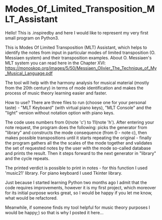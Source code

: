 # Modes_Of_Limited_Transposition_MLT_Assistant

Hello! This is .inspiredby and here I would like to represent my very first small program on Python3. 

This is Modes Of Limited Transposition (MLT) Assistant, which helps to identify the notes from input in particular modes of limited transposition (O. Messiaen system) and their transposition examples. About O. Messiaen's MLT system you can read here in the Chapter XVI: https://monoskop.org/images/5/50/Messiaen_Olivier_The_Technique_of_My_Musical_Language.pdf

The tool will help with the harmony analysis for musical material (mostly from the 20th century) in terms of mode identification and makes the process of music theory learning easier and faster. 

How to use? There are three files to run (choose one for your personal taste) - "MLT Keyboard" (with virtual piano keys), "MLT Console" and the "light" version without notation option with piano keys.

The code uses numbers from 0(note 'c') to 11(note 'h'). After entering your note request, the program does the following: picks the generator from "library" and constructs the mode consequence (from 0 - note c), then makes possible transpositions until it starts repeating the original - finally the program gathers all the the scales of the mode together and validates the set of requested notes by the user with the mode so-called database and prints the result. Then it steps forward to the next generator in "library" and the cycle repeats.

The printed verdict is possible to print in notes - for this function I used 'music21' library. For piano keyboard I used Tkinter library.

Just because I started learning Python two months ago I admit that the code requires improvements, however it is my first project, which moreover for its initial purpose works great, so I would be happy if you let me know, what would be refactored. 

Meanwhile, if someone finds my tool helpful for music theory purposes I would be happy;) so that is why I posted it here...
